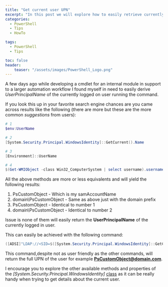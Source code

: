 ```yaml
---
title: "Get current user UPN"
excerpt: "In this post we will explore how to easily retrieve currently logged in user UPN via PowerShell"
categories:
  - PowerShell
  - Tips
  - HowTo

tags:
  - PowerShell
  - Tips

toc: false
header:
    teaser: "/assets/images/PowerShell_Logo.png"
---
```


A few days ago while developing a cmdlet for an internal module in support to a larger automation workflow I found myself in need to easily derive *UserPrincipalName* of the currently logged on user running the command.

If you look  this up in your favorite search engine chances are you came across results like the following (there are more but these are the more common *suggestions* from users):

```powershell
# 1
$env:UserName

# 2
[System.Security.Principal.WindowsIdentity]::GetCurrent().Name

# 3
[Environment]::UserName

# 4
$(Get-WMIObject -class Win32_ComputerSystem | select username).username
```

All the above methods are more or less equivalents and will yield the following results:

1. PsCustomObject  - Which is my samAccountName
2. domain\PsCustomObject - Same as above just with the domain prefix
3. PsCustomObject - Identical to number 1
4. domain\PsCustomObject - Identical to number 2

Issue is none of them will easily return the **UserPrincipalName** of the currently logged in user.

This can easily be achieved with the following command:

```PowerShell
([ADSI]"LDAP://<SID=$([System.Security.Principal.WindowsIdentity]::GetCurrent().User.Value)>").UserPrincipalName
```

This command,despite not as user friendly as the other commands, will return the full UPN of the user for example **PsCustomObject@domain.com**.

I encourage you to explore the other available methods and properties of the *[System.Security.Principal.WindowsIdentity]* [class](https://docs.microsoft.com/en-us/dotnet/api/system.security.principal.windowsidentity?view=net-5.0) as it can be really handy when trying to get details about the current user.